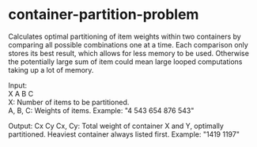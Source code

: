 # container-partition-problem
Calculates optimal partitioning of item weights within two containers by comparing all possible combinations one at a time. Each comparison only stores its best result, which allows for less memory to be used. Otherwise the potentially large sum of item could mean large looped computations taking up a lot of memory.

Input:\
X A B C\
X: Number of items to be partitioned.\
A, B, C: Weights of items.
Example: "4 543 654 876 543"

Output:
Cx Cy
Cx, Cy: Total weight of container X and Y, optimally partitioned. Heaviest container always listed first.
Example: "1419 1197"
